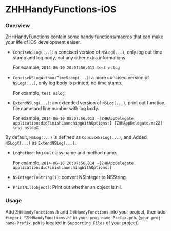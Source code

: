 ZHHHandyFunctions-iOS
=====================

### Overview
ZHHHandyFunctions contain some handy functions/macros that can make your life of iOS development eaiser.

* `ConciseNSLog(...)`: a concised version of `NSLog(...)`, only log out time stamp and log body, not any other extra informations.

	For example, `2014-06-10 20:07:56.011 test nslog`

* `ConciseNSLogWithoutTimeStamp(...)`: a more concised version of `NSLog(...)`, only log body is printed, no time stamp. 

	For example, `test nslog`

* `ExtendNSLog(...)`: an extended version of `NSLog(...)`, print out function, file name and line number with log body.

	For example, `2014-06-10 08:07:56.013 -[ZHHAppDelegate application:didFinishLaunchingWithOptions:] [ZHHAppDelegate.m:22] test nslogX`

By default, `NSLog(...)` is defined as `ConciseNSLog(...)`, and Added `NSLogX(...)` as `ExtendNSLog(...)`.

* `LogMethod`: log out class name and method name.

	For example, `2014-06-10 20:07:56.014 -[ZHHAppDelegate application:didFinishLaunchingWithOptions:]`

* `NSIntegerToString(i)`: convert NSInteger to NSString.
* `PrintNil(object)`: Print out whether an object is nil.

### Usage

Add `ZHHHandyFunctions.h` and `ZHHHandyFunctions` into your project, then add `#import "ZHHHandyFunctions.h"` in `your-proj-name-Prefix.pch`. (`your-proj-name-Prefix.pch` is located in `Supporting Files` of your project)



